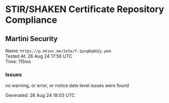 # STIR/SHAKEN Certificate Repository Compliance

## Martini Security

Name: `https://p.mtsec.me/2e5a/f-1pnqBqAUZy.pem`\
Tested At: 26 Aug 24 17:56 UTC\
Time: 115ms

### Issues

no warning, or error, or notice date level issues were found

Generated: 26 Aug 24 18:03 UTC
